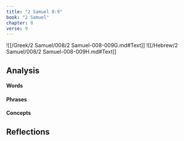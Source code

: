 ```yaml
---
title: "2 Samuel 8:9"
book: "2 Samuel"
chapter: 8
verse: 9
---
```

![[/Greek/2 Samuel/008/2 Samuel-008-009G.md#Text]]
![[/Hebrew/2 Samuel/008/2 Samuel-008-009H.md#Text]]

## Analysis

#### Words

#### Phrases

#### Concepts

## Reflections
